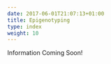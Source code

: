 ```yaml
---
date: 2017-06-01T21:07:13+01:00
title: Epigenotyping
type: index
weight: 10
---
```


Information Coming Soon!
